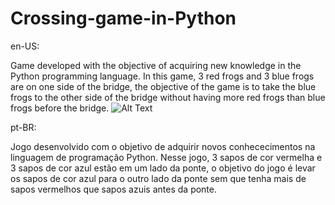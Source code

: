# Crossing-game-in-Python
en-US:

Game developed with the objective of acquiring new knowledge in the Python programming language. In this game, 3 red frogs and 3 blue frogs are on one side of the bridge, the objective of the game is to take the blue frogs to the other side of the bridge without having more red frogs than blue frogs before the bridge.
![Alt Text](file:///C:/Users/paulo/OneDrive/%C3%81rea%20de%20Trabalho/IN.gif)

pt-BR:

Jogo desenvolvido com o objetivo de adquirir novos conhececimentos na linguagem de programação Python. Nesse jogo, 3 sapos de cor vermelha e 3 sapos de cor azul estão em um lado da ponte, o objetivo do jogo é levar os sapos de cor azul para o outro lado da ponte sem que tenha mais de sapos vermelhos que sapos azuis antes da ponte.
